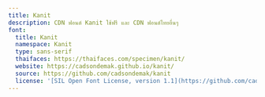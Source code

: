 ```yaml
---
title: Kanit
description: CDN ฟอนต์ Kanit ใช้ฟรี และ CDN ฟอนต์ไทยอื่นๆ
font:
  title: Kanit
  namespace: Kanit
  type: sans-serif
  thaifaces: https://thaifaces.com/specimen/kanit/
  website: https://cadsondemak.github.io/kanit/
  source: https://github.com/cadsondemak/kanit
  license: '[SIL Open Font License, version 1.1](https://github.com/cadsondemak/kanit/blob/master/OFL.txt)'
---
```


<div></div>
